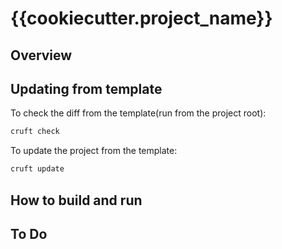 # {{cookiecutter.project_name}}

## Overview

## Updating from template

To check the diff from the template(run from the project root):

```bash
cruft check
```

To update the project from the template:

```bash
cruft update
```

## How to build and run

## To Do
